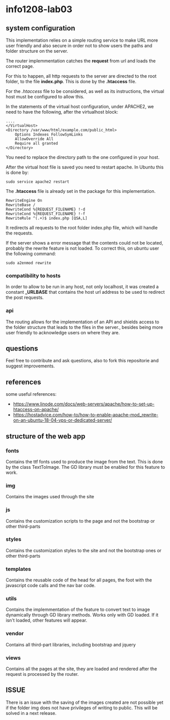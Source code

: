 # info1208-lab03

## system configuration

This implementation relies on a simple routing service to make URL more user friendly and also secure in order not to show users the paths and folder structure on the server.

The router implemmentation catches the **request** from url and loads the correct page.

For this to happen, all http requests to the server are directed to the root folder, to the file **index.php**. This is done by the **.htaccess** file.

For the *.htaccess* file to be considered, as well as its instructions, the virtual host must be configured to allow this.

In the statements of the virtual host configuration, under APACHE2, we need to have the following, after the virtualhost block:

```
....
</VirtualHost>
<Directory /var/www/html/example.com/public_html>
    Options Indexes FollowSymLinks
    AllowOverride All
    Require all granted
</Directory>
```

You need to replace the directory path to the one configured in your host.

After the virtual host file is saved you need to restart apache. In Ubuntu this is done by:

```
sudo service apache2 restart
```

The **.htaccess** file is already set in the package for this implementation.

````
RewriteEngine On
RewriteBase /
RewriteCond %{REQUEST_FILENAME} !-d
RewriteCond %{REQUEST_FILENAME} !-f
RewriteRule ^(.+)$ index.php [QSA,L]
````
It redirects all requests to the root folder index.php file, which will handle the requests.

If the server shows a error message that the contents could not be located, probably the rewrite feature is not loaded. To correct this, on ubuntu user the following command:

````
sudo a2enmod rewrite
````

### compatibility to hosts

In order to allow to be run in any host, not only localhost, it was created a constant **_URLBASE** that contains the host url address to be used to redirect the post requests.

### api

The routing allows for the implementation of an API and shields access to the folder structure that leads to the files in the server., besides being more user friendly to acknowledge users on where they are.

## questions

Feel free to contribute and ask questions, also to fork this repositorie and suggest improvements.

## references

some useful references:

* https://www.linode.com/docs/web-servers/apache/how-to-set-up-htaccess-on-apache/
* https://hostadvice.com/how-to/how-to-enable-apache-mod_rewrite-on-an-ubuntu-18-04-vps-or-dedicated-server/

## structure of the web app

### fonts
Contains the ttf fonts used to produce the image from the text. This is done by the class TextToImage. The GD library must be enabled for this feature to work.

### img
Contains the images used through the site

### js
Contains the customization scripts to the page and not the bootstrap or other third-parts

### styles
Contains the customization styles to the site and not the bootstrap ones or other third-parts

### templates
Contains the reusable code of the head for all pages, the foot with the javascript code calls and the nav bar code.

### utils
Contains the implemmentation of the feature to convert text to image dynamically through GD library methods. Works only with GD loaded. If it isn't loaded, other features will appear.

### vendor
Contains all third-part libraries, including bootstrap and jquery

### views
Contains all the pages at the site, they are loaded and rendered after the request is processed by the router.

## ISSUE
There is an issue with the saving of the images created are not possible yet if the folder img does not have privileges of writing to public. This will be solved in a next release.
